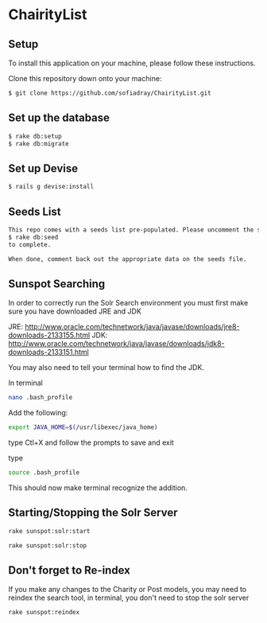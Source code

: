 # ChairityList


## Setup

To install this application on your machine, please follow these instructions.

Clone this repository down onto your machine:

```sh
$ git clone https://github.com/sofiadray/ChairityList.git
```

## Set up the database
```sh
$ rake db:setup
$ rake db:migrate
```

## Set up Devise
```sh
$ rails g devise:install
```

## Seeds List
```sh
This repo comes with a seeds list pre-populated. Please uncomment the section you need to seed and run
$ rake db:seed
to complete.

When done, comment back out the appropriate data on the seeds file.
```

## Sunspot Searching
In order to correctly run the Solr Search environment you must first make sure you have downloaded
JRE and JDK

JRE: http://www.oracle.com/technetwork/java/javase/downloads/jre8-downloads-2133155.html
JDK: http://www.oracle.com/technetwork/java/javase/downloads/jdk8-downloads-2133151.html

You may also need to tell your terminal how to find the JDK.

In terminal
```sh
nano .bash_profile
```
Add the following:
```sh
export JAVA_HOME=$(/usr/libexec/java_home)
```
type Ctl+X and follow the prompts to save and exit

type
```sh
source .bash_profile
```

This should now make terminal recognize the addition.

## Starting/Stopping the Solr Server
```sh
rake sunspot:solr:start
```

```sh
rake sunspot:solr:stop
```

## Don't forget to Re-index 
If you make any changes to the Charity or Post models, you may need to reindex the search tool, in terminal, you don't need to stop the solr server
```sh
rake sunspot:reindex
```
